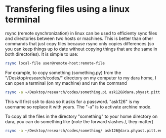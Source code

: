 # Transfering files using a linux terminal 
rsync (remote synchronization) in linux can be used to efficienty sync files and directories between two hosts or machines. This is better than other commands that just copy files because rsync only copies differences (so you can keep things up to date without copying things that are the same in both directories). It is simple to use:

```bash
rsync local-file user@remote-host:remote-file
```

For example, to copy something (something.py) from the "/Desktop/research/codes/" directory on my computer to my dara home, I can open a terminal (on my machine) and run the command

```bash
rsync -a ~/Desktop/research/codes/something.pi ask126@dara.phyast.pitt.edu:/home/ask126/
```
This will first ssh to dara so it asks for a password. "ask126" is my username so replace it with yours.
The "-a" is to activate archine mode.

To copy all the files in the directory "something" to your home directory on dara, you can do something like (note the forward slashes /, they matter)

```bash
rsync -a ~/Desktop/research/codes/something/ ask126@dara.phyast.pitt.edu:/home/ask126/
```
